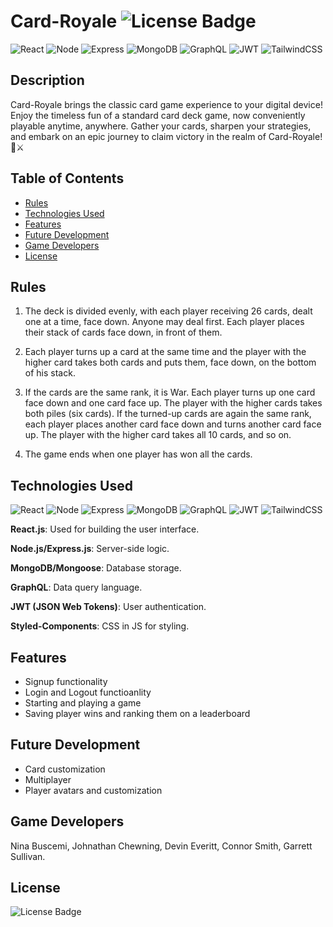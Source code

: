 # Card-Royale ![License Badge](https://badgen.net/static/license/MIT/blue)

![React](https://camo.githubusercontent.com/6c3957842901e5baa389f3bb8758c8966683333b28493013062fcab5fab645e7/68747470733a2f2f696d672e736869656c64732e696f2f62616467652f52656163742d3230323332413f7374796c653d666f722d7468652d6261646765266c6f676f3d7265616374266c6f676f436f6c6f723d363144414642)
![Node](https://img.shields.io/badge/Node%20js-339933?style=for-the-badge&logo=nodedotjs&logoColor=white)
![Express](https://img.shields.io/badge/Express%20js-000000?style=for-the-badge&logo=express&logoColor=white)
![MongoDB](https://img.shields.io/badge/MongoDB-4EA94B?style=for-the-badge&logo=mongodb&logoColor=white)
![GraphQL](https://img.shields.io/badge/GraphQl-E10098?style=for-the-badge&logo=graphql&logoColor=white)
![JWT](https://img.shields.io/badge/JWT-000000?style=for-the-badge&logo=JSON%20web%20tokens&logoColor=white)
![TailwindCSS](https://img.shields.io/badge/Tailwind_CSS-38B2AC?style=for-the-badge&logo=tailwind-css&logoColor=white)

## Description

Card-Royale brings the classic card game experience to your digital device! Enjoy the timeless fun of a standard card deck game, now conveniently playable anytime, anywhere. Gather your cards, sharpen your strategies, and embark on an epic journey to claim victory in the realm of Card-Royale! 👑⚔️

## Table of Contents

- [Rules](#rules)
- [Technologies Used](#technologies-used)
- [Features](#features)
- [Future Development](#future-development)
- [Game Developers](#game-developers)
- [License](#license)

## Rules

1. The deck is divided evenly, with each player receiving 26 cards, dealt one at a time, face down. Anyone may deal first. Each player places their stack of cards face down, in front of them.

2. Each player turns up a card at the same time and the player with the higher card takes both cards and puts them, face down, on the bottom of his stack.

3. If the cards are the same rank, it is War. Each player turns up one card face down and one card face up. The player with the higher cards takes both piles (six cards). If the turned-up cards are again the same rank, each player places another card face down and turns another card face up. The player with the higher card takes all 10 cards, and so on.

4. The game ends when one player has won all the cards.

## Technologies Used

![React](https://camo.githubusercontent.com/6c3957842901e5baa389f3bb8758c8966683333b28493013062fcab5fab645e7/68747470733a2f2f696d672e736869656c64732e696f2f62616467652f52656163742d3230323332413f7374796c653d666f722d7468652d6261646765266c6f676f3d7265616374266c6f676f436f6c6f723d363144414642)
![Node](https://img.shields.io/badge/Node%20js-339933?style=for-the-badge&logo=nodedotjs&logoColor=white)
![Express](https://img.shields.io/badge/Express%20js-000000?style=for-the-badge&logo=express&logoColor=white)
![MongoDB](https://img.shields.io/badge/MongoDB-4EA94B?style=for-the-badge&logo=mongodb&logoColor=white)
![GraphQL](https://img.shields.io/badge/GraphQl-E10098?style=for-the-badge&logo=graphql&logoColor=white)
![JWT](https://img.shields.io/badge/JWT-000000?style=for-the-badge&logo=JSON%20web%20tokens&logoColor=white)
![TailwindCSS](https://img.shields.io/badge/Tailwind_CSS-38B2AC?style=for-the-badge&logo=tailwind-css&logoColor=white)

**React.js**: Used for building the user interface.

**Node.js/Express.js**: Server-side logic.

**MongoDB/Mongoose**: Database storage.

**GraphQL**: Data query language.

**JWT (JSON Web Tokens)**: User authentication.

**Styled-Components**: CSS in JS for styling.

## Features

* Signup functionality
* Login and Logout functioanlity
* Starting and playing a game
* Saving player wins and ranking them on a leaderboard

## Future Development

 * Card customization
 * Multiplayer
 * Player avatars and customization

## Game Developers
Nina Buscemi, Johnathan Chewning, Devin Everitt, Connor Smith, Garrett Sullivan.

## License

![License Badge](https://badgen.net/static/license/MIT/blue)